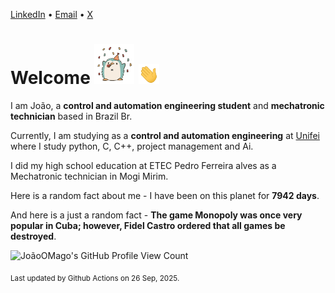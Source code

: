 [LinkedIn](https://www.linkedin.com/in/joão-pedro-gozzoli-b95641301/) &bull;
[Email](joaopedrogozzoli@gmail.com) &bull;
[X](https://x.com/jpp12prado)

# Welcome <img src="happy.gif" height="64px" /> <img src="wave.gif" height="32px" />

I am João, a  **control and automation engineering student** and **mechatronic technician** based in Brazil Br.

Currently, I am studying as a **control and automation engineering** at [Unifei](https://unifei.edu.br) where I study python, C, C++, project management and Ai.

I did my high school education at ETEC Pedro Ferreira alves as a Mechatronic technician in Mogi Mirim.

Here is a random fact about me - I have been on this planet for **7942 days**.

And here is a just a random fact -  **The game Monopoly was once very popular in Cuba; however, Fidel Castro ordered that all games be destroyed**.

![JoãoOMago's GitHub Profile View Count](https://komarev.com/ghpvc/?username=JoaoOMago)

<sub>Last updated by Github Actions on 26 Sep, 2025.</sub>

